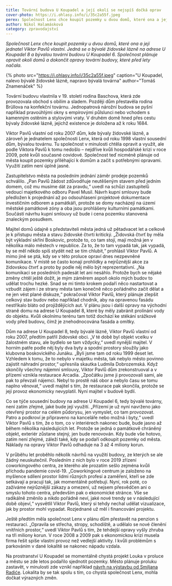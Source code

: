 ```yaml
---
title: Tovární budova U Koupadel a její okolí se nejspíš dočká oprav
cover-photo: https://i.ohlasy.info/i/35c2a55f.jpeg
perex: Společnost Lenx chce koupit pozemky u dvou domů, které ona a její jednatel Viktor Pavlů vlastní. Plánuje opravit okolí domů a dokončit opravy tovární budovy, které před lety načala.
author: Nikol Halamásková
category: zpravodajství
---
```


*Společnost Lenx chce koupit pozemky u dvou domů, které ona a její jednatel Viktor Pavlů vlastní. Jedná se o bývalé židovské lázně na adrese U Koupadel 8 a bývalou tovární budovu U Koupadel 6. Společnost plánuje opravit okolí domů a dokončit opravy tovární budovy, které před lety načala.*

{% photo src="https://i.ohlasy.info/i/35c2a55f.jpeg" caption="U Koupadel, nalevo bývalé židovské lázně, napravo bývalá továrna" author="Tomáš Znamenáček" %}

Tovární budovu vlastnila v 19. století rodina Baschova, která zde provozovala obchod s obilím a sladem. Později dům přestavěla rodina Brüllova na konfekční továrnu. Jednopatrová nárožní budova se pyšní například pravoúhlými okny s empírovými půlslunci nebo vchodem s kamenným ostěním a stylovými vraty. V druhém domě hned přes cestu bývaly židovské lázně, jejichž existence je doložena až k roku 1684. 

Viktor Pavlů vlastní od roku 2007 dům, kde bývaly židovské lázně, a zároveň je jednatelem společnosti Lenx, která od roku 1998 vlastní sousední dům, bývalou továrnu. Tu společnost v minulosti chtěla opravit a využít, ale podle Viktora Pavlů k tomu nedošlo – nejdříve kvůli hospodářské krizi v roce 2009, poté kvůli současné covidové. Společnost teď nicméně plánuje od města koupit pozemky přiléhající k domům a začít s potřebnými opravami. Využití zatím není úplně jasné.

Zastupitelstvo města na posledním jednání záměr prodeje pozemků schválilo. „Pan Pavlů žádost zdůvodňuje neutěšeným stavem před jedním domem, což mu musíme dát za pravdu,“ uvedl na schůzi zastupitelů vedoucí majetkového odboru Pavel Musil. Návrh kupní smlouvy bude předložen k projednání až po odsouhlasení projektové dokumentace investičním odborem a památkáři, protože se domy nacházejí na území městské památkové zóny a oba jsou prohlášeny kulturními památkami. Součástí návrhu kupní smlouvy už bude i cena pozemku stanovená znaleckým posudkem.

Majitel domů údajně s představiteli města jedná už pětadvacet let a celkově je k přístupu města a stavu židovské čtvrti kritický. „Židovská čtvrť by měla být výkladní skříní Boskovic, protože to, co tam stojí, mají možná jen v několika málo městech v republice. Za to, že to tam vypadá tak, jak vypadá, by se měl někdo spíš stydět než se tím chlubit,“ prohlásil Viktor Pavlů. A mimo jiné se ptá, kdy se v této proluce opraví dnes nezpevněné komunikace. V místě se často konají prohlídky a nejrůznější akce za židovskou čtvrť a proto by podle něj mělo být reprezentativní. „Na komunikaci se posledních padesát let ani nesáhlo. Protože bych se nějaké změny chtěl ještě dožít, je mým záměrem aspoň okolo mých budov to udělat trochu hezké. Snad se mi tímto krokem podaří něco nastartovat a vzbudit zájem i ze strany města tam konečně něco pořádného začít dělat a ne jen vést plané diskuze,“ pokračoval Viktor Pavlů, který plánuje zlepšit celkový stav budov nebo například chodník, aby na opravenou fasádu nestříkalo bláto od projíždějících aut. V plánu jsou i další opravy na východní straně domu na adrese U Koupadel 8, které by měly zabránit prolínání vody do objektu. Kvůli okolnímu terénu tam totiž dochází ke stékání srážkové vody před budovu, čímž je znehodnocována fasáda a omítky. 

Dům na adrese U Koupadel 8, tedy bývalé lázně, Viktor Pavlů vlastní od roku 2007, předtím patřil židovské obci. „V té době byl objekt vcelku v žalostném stavu, ale bydlelo se tam vždycky,“ uvedl nynější majitel. V horním patře podle něj byly dva byty a spodní prostory sloužily jako klubovna boskovického Junáku. „Byli jsme tam od roku 1999 deset let. Vzhledem k tomu, že to nebylo v majetku města, tak nebylo město povinno zajistit náhradní prostor,“ upřesnila skautka Ludmila Dobrozemská. Když skončily všechny nájemní smlouvy, Viktor Pavlů dům zrekonstruoval a v přízemí vznikla restaurace Arcadia. „Zpočátku jsme ji provozovali sami, ale pak to převzali nájemci. Nebyl to prostě náš obor a nebylo času se tomu naplno věnovat,“ uvedl majitel s tím, že restaurace pak skončila, protože se její provoz ekonomicky nevyplatil. Nyní majitel v budově bydlí.

Co se týče sousední budovy na adrese U Koupadel 6, tedy bývalé továrny, není zatím zřejmé, jaké bude její využití. „Přízemí je už nyní navrženo jako otevřený prostor na celém půdorysu, jen vymyslet, co tam provozovat. Patro a podkroví je připraveno na kanceláře nebo možná i byty,“ uvedl Viktor Pavlů s tím, že o tom, co v interiérech nakonec bude, bude jasno až během několika následujících let. Protože se jedná o památkově chráněný objekt, exteriér zůstane stejný, jen bude renovován. Kdy bude vše hotovo, zatím není zřejmé, záleží také, kdy se podaří odkoupit pozemky od města. Náklady na opravy Viktor Pavlů odhaduje na 3 až 4 miliony korun. 

V průběhu let proběhlo několik návrhů na využití budovy, ze kterých se ale žádný neuskutečnil. Posledním z nich bylo v roce 2019 zřízení coworkingového centra, ze kterého ale prozatím sešlo zejména kvůli příchodu pandemie covid-19. „Coworkingové centrum je založeno na myšlence sdílení prostor lidmi různých profesí a zaměření, kteří se zde setkávají a pracují tak, jak momentálně potřebují. Nyní, rok poté, co zažíváme nejrůznější zákazy a omezení, už nejsem přesvědčen ani o smyslu tohoto centra, především pak o ekonomické stránce. Vše se radikálně změnilo a nikdo pořádně neví, jaké nové trendy se v následující době objeví,“ vysvětlil Viktor Pavlů, který si tehdy nechal udělat vizualizace, jak by prostor mohl vypadat. Rozjednané už měl i financování projektu. 

Ještě předtím měla společnost Lenx v plánu dům přestavět na penzion s restaurací. „Opravila se střecha, stropy, schodiště, a udělalo se nové členění vnitřních prostor,“ uvedl Viktor Pavlů s tím, že tehdejší opravy vyšly zhruba na tři miliony korun. V roce 2008 a 2009 pak s ekonomickou krizí musela firma řešit spíše vlastní provoz než vedlejší aktivity. I kvůli problémům s parkováním v dané lokalitě se nakonec nápadu vzdala. 

Na prostranství U Koupadel se momentálně chystá projekt Louka v proluce a městu se zde letos podařilo sjednotit pozemky. Město plánuje proluku zastavět, v minulosti zde vznikl například [návrh na výstavbu od Smiljana Radiće](https://ohlasy.info/clanky/2019/04/radicova-koupadla.html). Lokalita by se tak spolu s tím, co chystá společnost Lenx, mohla dočkat výrazných změn.